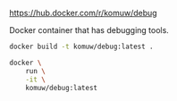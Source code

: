 https://hub.docker.com/r/komuw/debug

Docker container that has debugging tools.

```sh
docker build -t komuw/debug:latest .

docker \
    run \
    -it \
    komuw/debug:latest
```
